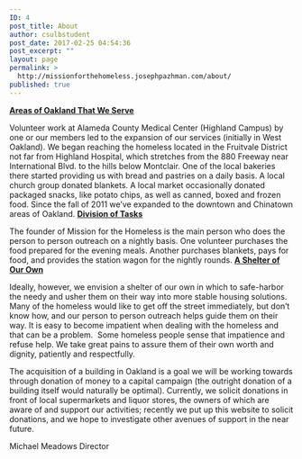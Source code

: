 ```yaml
---
ID: 4
post_title: About
author: csulbstudent
post_date: 2017-02-25 04:54:36
post_excerpt: ""
layout: page
permalink: >
  http://missionforthehomeless.josephpazhman.com/about/
published: true
---
```

<span style="text-decoration: underline;"><strong>Areas of Oakland That We Serve</strong></span>

Volunteer work at Alameda County Medical Center (Highland Campus) by one or our members led to the expansion of our services (initially in West Oakland). We began reaching the homeless located in the Fruitvale District not far from Highland Hospital, which stretches from the 880 Freeway near International Blvd. to the hills below Montclair. One of the local bakeries there started providing us with bread and pastries on a daily basis. A local church group donated blankets. A local market occasionally donated packaged snacks, like potato chips, as well as canned, boxed and frozen food. Since the fall of 2011 we’ve expanded to the downtown and Chinatown areas of Oakland.
<span style="text-decoration: underline;"><strong>Division of Tasks</strong></span>

The founder of Mission for the Homeless is the main person who does the person to person outreach on a nightly basis. One volunteer purchases the food prepared for the evening meals. Another purchases blankets, pays for food, and provides the station wagon for the nightly rounds.
<span style="text-decoration: underline;"><strong>A Shelter of Our Own</strong></span>

Ideally, however, we envision a shelter of our own in which to safe-harbor the needy and usher them on their way into more stable housing solutions. Many of the homeless would like to get off the street immediately, but don’t know how, and our person to person outreach helps guide them on their way. It is easy to become impatient when dealing with the homeless and that can be a problem.  Some homeless people sense that impatience and refuse help. We take great pains to assure them of their own worth and dignity, patiently and respectfully.

The acquisition of a building in Oakland is a goal we will be working towards through donation of money to a capital campaign (the outright donation of a building itself would naturally be optimal). Currently, we solicit donations in front of local supermarkets and liquor stores, the owners of which are aware of and support our activities; recently we put up this website to solicit donations, and we hope to investigate other avenues of support in the near future.

Michael Meadows
Director